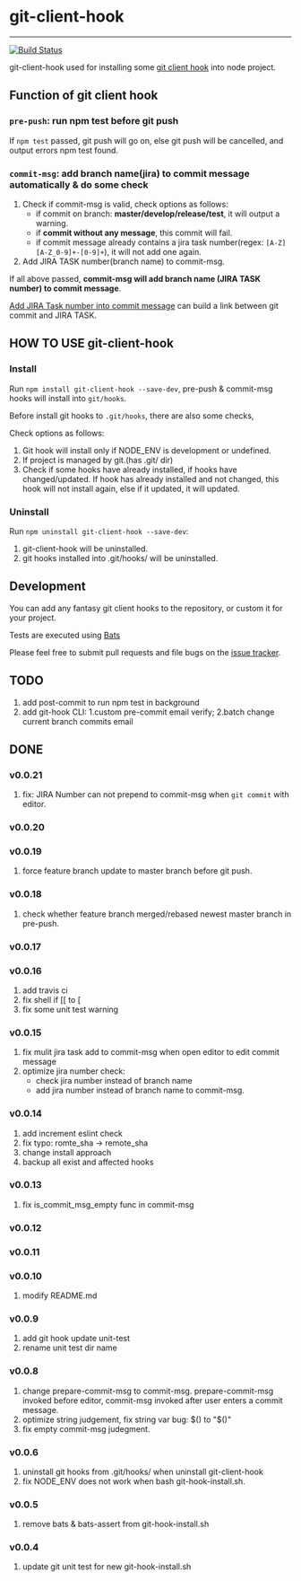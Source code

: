 
# git-client-hook
---

[![Build Status](https://travis-ci.org/adispring/git-client-hook.svg?branch=master)](https://travis-ci.org/adispring/git-client-hook)

git-client-hook used for installing some [git client hook](https://git-scm.com/book/en/v2/Customizing-Git-Git-Hooks) into node project.

## Function of git client hook

### `pre-push`: run npm test before git push

If `npm test` passed, git push will go on, else git push will be cancelled,
and output errors npm test found.

### `commit-msg`: add branch name(jira) to commit message automatically & do some check

1. Check if commit-msg is valid, check options as follows:
    * if commit on branch: **master/develop/release/test**, it will output a warning.
    * if **commit without any message**, this commit will fail.
    * if commit message already contains a jira task number(regex: `[A-Z][A-Z_0-9]+-[0-9]+`), it will not add one again.
2. Add JIRA TASK number(branch name) to commit-msg.

If all above passed, **commit-msg will add branch name (JIRA TASK number) to commit message**.

[Add JIRA Task number into commit message](https://confluence.atlassian.com/display/FISHEYE/Using+Smart+Commits) can build a link between git commit and JIRA TASK.

## HOW TO USE git-client-hook

### Install

Run `npm install git-client-hook --save-dev`, pre-push & commit-msg hooks
will install into `git/hooks`.

Before install git hooks to `.git/hooks`, there are also some checks,

Check options as follows:

1. Git hook will install only if NODE_ENV is development or undefined.
2. If project is managed by git.(has .git/ dir) 
3. Check if some hooks have already installed, if hooks have changed/updated.
If hook has already installed and not changed, this hook will not install again,
else if it updated, it will updated.

### Uninstall

Run `npm uninstall git-client-hook --save-dev`:

1. git-client-hook will be uninstalled.
2. git hooks installed into .git/hooks/ will be uninstalled.

## Development

You can add any fantasy git client hooks to the repository, or custom it for your project.

Tests are executed using [Bats](https://github.com/sstephenson/bats)

Please feel free to submit pull requests and file bugs on the [issue
tracker](https://github.com/adispring/git-client-hook/issues).

## TODO

1. add post-commit to run npm test in background
2. add git-hook CLI: 1.custom pre-commit email verify; 2.batch change current branch commits email 

## DONE

### v0.0.21

1. fix: JIRA Number can not prepend to commit-msg when `git commit` with editor.

### v0.0.20
### v0.0.19

1. force feature branch update to master branch before git push.

### v0.0.18

1. check whether feature branch merged/rebased newest master branch in pre-push.

### v0.0.17
### v0.0.16
1. add travis ci
2. fix shell if [[ to [
3. fix some unit test warning

### v0.0.15
1. fix mulit jira task add to commit-msg when open editor to edit commit message
2. optimize jira number check: 
    - check jira number instead of branch name
    - add jira number instead of branch name to commit-msg.

### v0.0.14
1. add increment eslint check
2. fix typo: romte_sha -> remote_sha
3. change install approach
4. backup all exist and affected hooks

### v0.0.13
1. fix is_commit_msg_empty func in commit-msg

### v0.0.12
### v0.0.11
### v0.0.10
1. modify README.md

### v0.0.9
1. add git hook update unit-test
2. rename unit test dir name

### v0.0.8
1. change prepare-commit-msg to commit-msg. prepare-commit-msg invoked before editor, commit-msg invoked after user enters a commit message.
2. optimize string judgement, fix string var bug: $() to "$()"
3. fix empty commit-msg judegment.

### v0.0.6
1. uninstall git hooks from .git/hooks/ when uninstall git-client-hook
2. fix NODE_ENV does not work when bash git-hook-install.sh.

### v0.0.5
1. remove bats & bats-assert from git-hook-install.sh

### v0.0.4
1. update git unit test for new git-hook-install.sh

